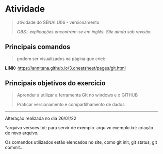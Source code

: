 # Atividade
> atividade do SENAI U06 - versionamento
> 
> *OBS.: explicações encontram-se em inglês. Site ainda sob revisão.*


## Principais comandos


>podem ser visualizados na página que criei:

**LINK:**
https://annitana.github.io/3.cheatsheet/pages/git.html

## Principais objetivos do exercício


> Aprender a utilizar a ferramenta GIt no windows e o GITHUB
> 
> Praticar versionamento e compartilhamento de dados


---

Alteração realizada no dia 26/01/22 

*arquivo versoes.txt: para servir de exemplo.
arquivo exemplo.txt: criação de novo arquivo.

Os comandos utilizados estão elencados no site, como git init, git status, git commit...